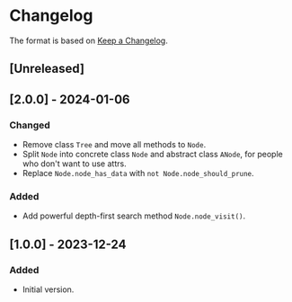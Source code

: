 # Changelog

The format is based on [Keep a Changelog](https://keepachangelog.com/en/1.0.0/).

## [Unreleased]

## [2.0.0] - 2024-01-06

### Changed

- Remove class `Tree` and move all methods to `Node`.
- Split `Node` into concrete class `Node` and abstract class `ANode`, for people who don't want to
  use attrs.
- Replace `Node.node_has_data` with `not Node.node_should_prune`.

### Added

- Add powerful depth-first search method `Node.node_visit()`.

## [1.0.0] - 2023-12-24

### Added

- Initial version.
